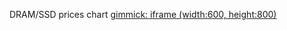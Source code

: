 DRAM/SSD prices chart
[gimmick: iframe (width:600, height:800)](https://plot.mhzed.com/#/https://mhzed.com/data/dram-prices-plot.json#c.staticPlot=true&l.width=600&l.height=600)

